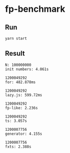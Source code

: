 # fp-benchmark

## Run

`yarn start`

## Result

```
N: 100000000
init numbers: 4.061s

1200049292
for: 482.878ms

1200049292
lazy.js: 599.72ms

1200049292
fp-like: 2.236s

1200049292
ts: 3.057s

1200007756
generator: 4.155s

1200007756
fxts: 2.388s
```
